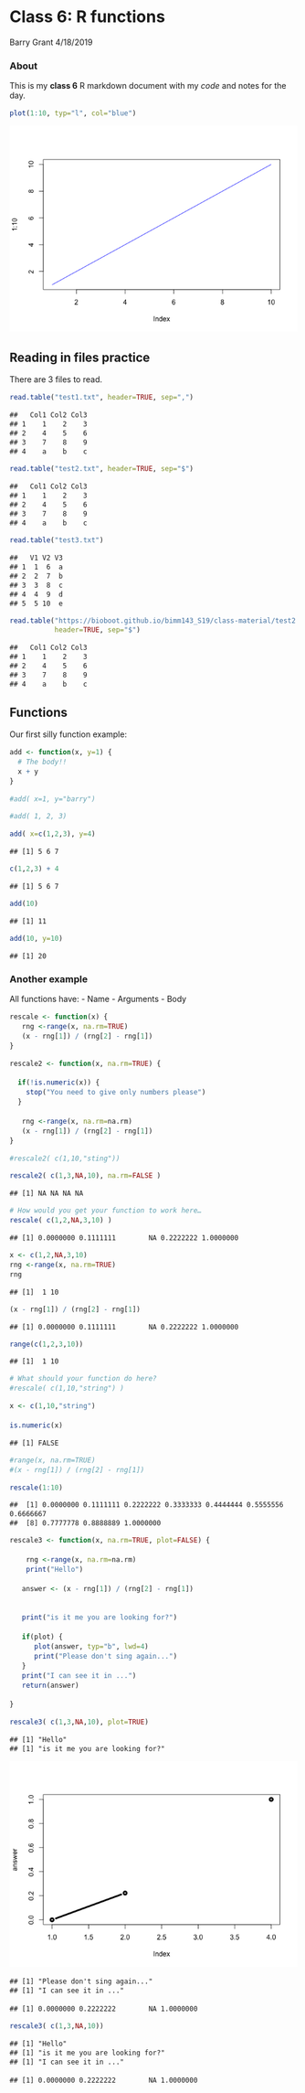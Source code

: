 Class 6: R functions
================
Barry Grant
4/18/2019

### About

This is my **class 6** R markdown document with my *code* and notes for the day.

``` r
plot(1:10, typ="l", col="blue")
```

![](class6_files/figure-markdown_github/unnamed-chunk-1-1.png)

Reading in files practice
-------------------------

There are 3 files to read.

``` r
read.table("test1.txt", header=TRUE, sep=",")
```

    ##   Col1 Col2 Col3
    ## 1    1    2    3
    ## 2    4    5    6
    ## 3    7    8    9
    ## 4    a    b    c

``` r
read.table("test2.txt", header=TRUE, sep="$")
```

    ##   Col1 Col2 Col3
    ## 1    1    2    3
    ## 2    4    5    6
    ## 3    7    8    9
    ## 4    a    b    c

``` r
read.table("test3.txt")
```

    ##   V1 V2 V3
    ## 1  1  6  a
    ## 2  2  7  b
    ## 3  3  8  c
    ## 4  4  9  d
    ## 5  5 10  e

``` r
read.table("https://bioboot.github.io/bimm143_S19/class-material/test2.txt",
           header=TRUE, sep="$")
```

    ##   Col1 Col2 Col3
    ## 1    1    2    3
    ## 2    4    5    6
    ## 3    7    8    9
    ## 4    a    b    c

Functions
---------

Our first silly function example:

``` r
add <- function(x, y=1) {
  # The body!!
  x + y
}
```

``` r
#add( x=1, y="barry")
```

``` r
#add( 1, 2, 3)
```

``` r
add( x=c(1,2,3), y=4)
```

    ## [1] 5 6 7

``` r
c(1,2,3) + 4
```

    ## [1] 5 6 7

``` r
add(10)
```

    ## [1] 11

``` r
add(10, y=10)
```

    ## [1] 20

### Another example

All functions have: - Name - Arguments - Body

``` r
rescale <- function(x) {
   rng <-range(x, na.rm=TRUE)
   (x - rng[1]) / (rng[2] - rng[1])
}
```

``` r
rescale2 <- function(x, na.rm=TRUE) {
  
  if(!is.numeric(x)) {
    stop("You need to give only numbers please")
  }
    
   rng <-range(x, na.rm=na.rm)
   (x - rng[1]) / (rng[2] - rng[1])
}
```

``` r
#rescale2( c(1,10,"sting"))
```

``` r
rescale2( c(1,3,NA,10), na.rm=FALSE )
```

    ## [1] NA NA NA NA

``` r
# How would you get your function to work here…
rescale( c(1,2,NA,3,10) )
```

    ## [1] 0.0000000 0.1111111        NA 0.2222222 1.0000000

``` r
x <- c(1,2,NA,3,10)
rng <-range(x, na.rm=TRUE)
rng
```

    ## [1]  1 10

``` r
(x - rng[1]) / (rng[2] - rng[1])
```

    ## [1] 0.0000000 0.1111111        NA 0.2222222 1.0000000

``` r
range(c(1,2,3,10))
```

    ## [1]  1 10

``` r
# What should your function do here?
#rescale( c(1,10,"string") )
```

``` r
x <- c(1,10,"string")

is.numeric(x)
```

    ## [1] FALSE

``` r
#range(x, na.rm=TRUE)
#(x - rng[1]) / (rng[2] - rng[1])
```

``` r
rescale(1:10)
```

    ##  [1] 0.0000000 0.1111111 0.2222222 0.3333333 0.4444444 0.5555556 0.6666667
    ##  [8] 0.7777778 0.8888889 1.0000000

``` r
rescale3 <- function(x, na.rm=TRUE, plot=FALSE) {

    rng <-range(x, na.rm=na.rm)
    print("Hello")

   answer <- (x - rng[1]) / (rng[2] - rng[1])

   
   print("is it me you are looking for?")

   if(plot) { 
      plot(answer, typ="b", lwd=4) 
      print("Please don't sing again...")
   }
   print("I can see it in ...")
   return(answer)

}
```

``` r
rescale3( c(1,3,NA,10), plot=TRUE)
```

    ## [1] "Hello"
    ## [1] "is it me you are looking for?"

![](class6_files/figure-markdown_github/unnamed-chunk-24-1.png)

    ## [1] "Please don't sing again..."
    ## [1] "I can see it in ..."

    ## [1] 0.0000000 0.2222222        NA 1.0000000

``` r
rescale3( c(1,3,NA,10))
```

    ## [1] "Hello"
    ## [1] "is it me you are looking for?"
    ## [1] "I can see it in ..."

    ## [1] 0.0000000 0.2222222        NA 1.0000000
